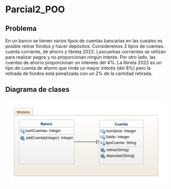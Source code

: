 # Parcial2_POO

## Problema
En un banco se tienen varios tipos de cuentas bancarias en las cueales es posible retirar fondos y hacer depósitos. Consideremos 3 tipos de cuentas: cuenta corriente, de ahorro y libreta 2022. Lascuentas corrientes se utilizan para realizar pagos y no proporcionan ningún interés. Por otro lado, las cuentas de ahorro proporcionan un intereés del 4%. La libreta 2022 es un tipo de cuenta de ahorro que rinde un mayor interés (del 8%) pero la reitrada de fondos está penalizada con un 2% de la cantidad retirada.

## Diagrama de clases
![Diagrama](imagenes/class-diagram.png)